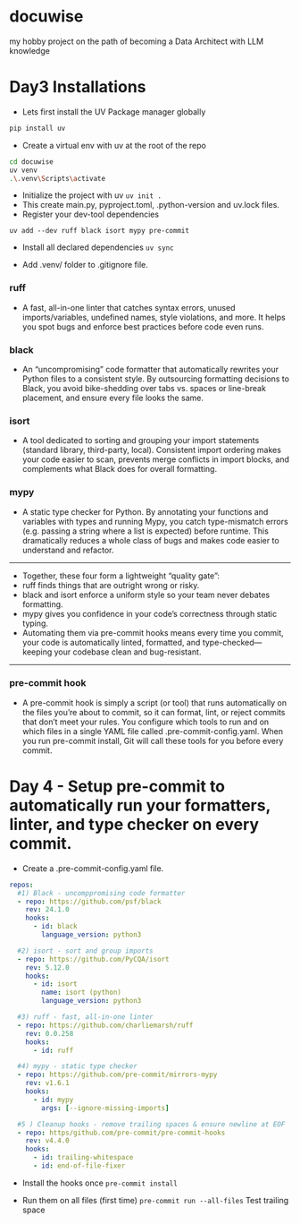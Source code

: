 # docuwise
my hobby project on the path of becoming a Data Architect with LLM knowledge

# Day3 Installations
* Lets first install the UV Package manager globally

```sh
pip install uv
```
* Create a virtual env with uv at the root of the repo
```sh
cd docuwise
uv venv
.\.venv\Scripts\activate
```

* Initialize the project with uv
`uv init .`
* This create main.py, pyproject.toml, .python-version and uv.lock files.
* Register your dev-tool dependencies

`uv add --dev ruff black isort mypy pre-commit`

* Install all declared dependencies
`uv sync`

* Add .venv/ folder to .gitignore file.


### ruff
* A fast, all-in-one linter that catches syntax errors, unused imports/variables, undefined names, style violations, and more. It helps you spot bugs and enforce best practices before code even runs.

### black
* An “uncompromising” code formatter that automatically rewrites your Python files to a consistent style. By outsourcing formatting decisions to Black, you avoid bike-shedding over tabs vs. spaces or line-break placement, and ensure every file looks the same.

### isort
* A tool dedicated to sorting and grouping your import statements (standard library, third-party, local). Consistent import ordering makes your code easier to scan, prevents merge conflicts in import blocks, and complements what Black does for overall formatting.

### mypy
* A static type checker for Python. By annotating your functions and variables with types and running Mypy, you catch type-mismatch errors (e.g. passing a string where a list is expected) before runtime. This dramatically reduces a whole class of bugs and makes code easier to understand and refactor.

-----------
* Together, these four form a lightweight “quality gate”:
* ruff finds things that are outright wrong or risky.
* black and isort enforce a uniform style so your team never debates formatting.
* mypy gives you confidence in your code’s correctness through static typing.
* Automating them via pre-commit hooks means every time you commit, your code is automatically linted, formatted, and type-checked—keeping your codebase clean and bug-resistant.
------------

### pre-commit hook
* A pre-commit hook is simply a script (or tool) that runs automatically on the files you’re about to commit, so it can format, lint, or reject commits that don’t meet your rules. You configure which tools to run and on which files in a single YAML file called .pre-commit-config.yaml. When you run pre-commit install, Git will call these tools for you before every commit.

# Day 4 - Setup pre-commit to automatically run your formatters, linter, and type checker on every commit.

* Create a .pre-commit-config.yaml file.

```yaml
repos:
  #1) Black - uncomppromising code formatter
  - repo: https://github.com/psf/black
    rev: 24.1.0
    hooks:
      - id: black
        language_version: python3

  #2) isort - sort and group imports
  - repo: https://github.com/PyCQA/isort
    rev: 5.12.0
    hooks:
      - id: isort
        name: isort (python)
        language_version: python3

  #3) ruff - fast, all-in-one linter
  - repo: https://github.com/charliemarsh/ruff
    rev: 0.0.258
    hooks:
      - id: ruff

  #4) mypy - static type checker
  - repo: https://github.com/pre-commit/mirrors-mypy
    rev: v1.6.1
    hooks:
      - id: mypy
        args: [--ignore-missing-imports]

  #5 ) Cleanup hooks - remove trailing spaces & ensure newline at EOF
  - repo: https/github.com/pre-commit/pre-commit-hooks
    rev: v4.4.0
    hooks:
      - id: trailing-whitespace
      - id: end-of-file-fixer

```

* Install the hooks once
`pre-commit install`

* Run them on all files (first time)
`pre-commit run --all-files`
Test trailing space
